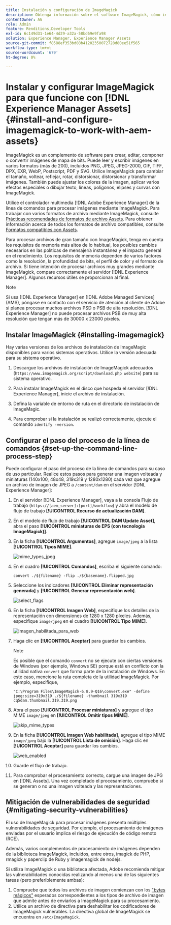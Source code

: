 ```yaml
---
title: Instalación y configuración de ImageMagick
description: Obtenga información sobre el software ImageMagick, cómo instalarlo, configurar el paso del proceso de la línea de comandos y utilizarlo para editar, componer y generar miniaturas a partir de imágenes.
contentOwner: AG
role: Admin
feature: Renditions,Developer Tools
exl-id: 6c149d31-1e64-4d29-a32a-58bd69e9fa98
solution: Experience Manager, Experience Manager Assets
source-git-commit: f8588ef353bd08b41202350072728d80ee51f565
workflow-type: tm+mt
source-wordcount: '679'
ht-degree: 0%

---
```


# Instalar y configurar ImageMagick para que funcione con [!DNL Experience Manager Assets] {#install-and-configure-imagemagick-to-work-with-aem-assets}

ImageMagick es un complemento de software para crear, editar, componer o convertir imágenes de mapa de bits. Puede leer y escribir imágenes en varios formatos (más de 200), incluidos PNG, JPEG, JPEG-2000, GIF, TIFF, DPX, EXR, WebP, Postscript, PDF y SVG. Utilice ImageMagick para cambiar el tamaño, voltear, reflejar, rotar, distorsionar, distorsionar y transformar imágenes. También puede ajustar los colores de la imagen, aplicar varios efectos especiales o dibujar texto, líneas, polígonos, elipses y curvas con ImageMagick.

Utilice el controlador multimedia [!DNL Adobe Experience Manager] de la línea de comandos para procesar imágenes mediante ImageMagick. Para trabajar con varios formatos de archivo mediante ImageMagick, consulte [Prácticas recomendadas de formatos de archivo Assets](/help/assets/assets-file-format-best-practices.md). Para obtener información acerca de todos los formatos de archivo compatibles, consulte [Formatos compatibles con Assets](/help/assets/assets-formats.md).

Para procesar archivos de gran tamaño con ImageMagick, tenga en cuenta los requisitos de memoria más altos de lo habitual, los posibles cambios necesarios en las políticas de mensajería instantánea y el impacto general en el rendimiento. Los requisitos de memoria dependen de varios factores como la resolución, la profundidad de bits, el perfil de color y el formato de archivo. Si tiene intención de procesar archivos muy grandes mediante ImageMagick, compare correctamente el servidor [!DNL Experience Manager]. Algunos recursos útiles se proporcionan al final.

>[!NOTE]
>
>Si usa [!DNL Experience Manager] en [!DNL Adobe Managed Services] (AMS), póngase en contacto con el servicio de atención al cliente de Adobe si planea procesar muchos archivos PSD o PSB de alta resolución. [!DNL Experience Manager] no puede procesar archivos PSB de muy alta resolución que tengan más de 30000 x 23000 píxeles.

## Instalar ImageMagick {#installing-imagemagick}

Hay varias versiones de los archivos de instalación de ImageMagic disponibles para varios sistemas operativos. Utilice la versión adecuada para su sistema operativo.

1. Descargue los archivos de instalación de ImageMagick adecuados (`https://www.imagemagick.org/script/download.php website`) para su sistema operativo.
1. Para instalar ImageMagick en el disco que hospeda el servidor [!DNL Experience Manager], inicie el archivo de instalación.

1. Defina la variable de entorno de ruta en el directorio de instalación de ImageMagic.
1. Para comprobar si la instalación se realizó correctamente, ejecute el comando `identify -version`.

## Configurar el paso del proceso de la línea de comandos {#set-up-the-command-line-process-step}

Puede configurar el paso del proceso de la línea de comandos para su caso de uso particular. Realice estos pasos para generar una imagen volteada y miniaturas (140x100, 48x48, 319x319 y 1280x1280) cada vez que agregue un archivo de imagen de JPEG a `/content/dam` en el servidor [!DNL Experience Manager]:

1. En el servidor [!DNL Experience Manager], vaya a la consola Flujo de trabajo (`https://[aem_server]:[port]/workflow`) y abra el modelo de flujo de trabajo **[!UICONTROL Recurso de actualización DAM]**.
1. En el modelo de flujo de trabajo **[!UICONTROL DAM Update Asset]**, abra el paso **[!UICONTROL miniaturas de EPS (con tecnología ImageMagick)]**.
1. En la ficha **[!UICONTROL Argumentos]**, agregue `image/jpeg` a la lista **[!UICONTROL Tipos MIME]**.

   ![mime_types_jpeg](assets/mime_types_jpeg.png)

1. En el cuadro **[!UICONTROL Comandos]**, escriba el siguiente comando:

   `convert ./${filename} -flip ./${basename}.flipped.jpg`

1. Seleccione los indicadores **[!UICONTROL Eliminar representación generada]** y **[!UICONTROL Generar representación web]**.

   ![select_flags](assets/select_flags.png)

1. En la ficha **[!UICONTROL Imagen Web]**, especifique los detalles de la representación con dimensiones de 1280 x 1280 píxeles. Además, especifique `image/jpeg` en el cuadro **[!UICONTROL Tipo MIME]**.

   ![imagen_habilitada_para_web](assets/web_enabled_image.png)

1. Haga clic en **[!UICONTROL Aceptar]** para guardar los cambios.

   >[!NOTE]
   >
   >Es posible que el comando `convert` no se ejecute con ciertas versiones de Windows (por ejemplo, Windows SE) porque está en conflicto con la utilidad nativa `convert` que forma parte de la instalación de Windows. En este caso, mencione la ruta completa de la utilidad ImageMagick. Por ejemplo, especifique,
   >
   >
   >`"C:\Program Files\ImageMagick-6.8.9-Q16\convert.exe" -define jpeg:size=319x319 ./${filename} -thumbnail 319x319 cq5dam.thumbnail.319.319.png`

1. Abra el paso **[!UICONTROL Procesar miniaturas]** y agregue el tipo MIME `image/jpeg` en **[!UICONTROL Omitir tipos MIME]**.

   ![skip_mime_types](assets/skip_mime_types.png)

1. En la ficha **[!UICONTROL Imagen Web habilitada]**, agregue el tipo MIME `image/jpeg` bajo la **[!UICONTROL Lista de omisión]**. Haga clic en **[!UICONTROL Aceptar]** para guardar los cambios.

   ![web_enabled](assets/web_enabled.png)

1. Guarde el flujo de trabajo.

1. Para comprobar el procesamiento correcto, cargue una imagen de JPG en [!DNL Assets]. Una vez completado el procesamiento, compruebe si se generan o no una imagen volteada y las representaciones.

## Mitigación de vulnerabilidades de seguridad {#mitigating-security-vulnerabilities}

El uso de ImageMagick para procesar imágenes presenta múltiples vulnerabilidades de seguridad. Por ejemplo, el procesamiento de imágenes enviadas por el usuario implica el riesgo de ejecución de código remoto (RCE).

Además, varios complementos de procesamiento de imágenes dependen de la biblioteca ImageMagick, incluidos, entre otros, imagick de PHP, rmagick y paperclip de Ruby y imagemagick de nodejs.

Si utiliza ImageMagick o una biblioteca afectada, Adobe recomienda mitigar las vulnerabilidades conocidas realizando al menos una de las siguientes tareas (pero preferiblemente ambas):

1. Compruebe que todos los archivos de imagen comienzan con los [&quot;bytes mágicos&quot;](https://en.wikipedia.org/wiki/List_of_file_signatures) esperados correspondientes a los tipos de archivo de imagen que admite antes de enviarlos a ImageMagick para su procesamiento.
1. Utilice un archivo de directiva para deshabilitar los codificadores de ImageMagick vulnerables. La directiva global de ImageMagick se encuentra en `/etc/ImageMagick`.
